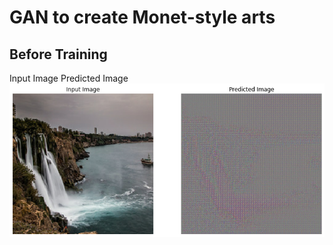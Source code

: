 # GAN to create Monet-style arts
## Before Training
Input Image                   Predicted Image
![Before training input and output](CycleGAN/before_training.png)
